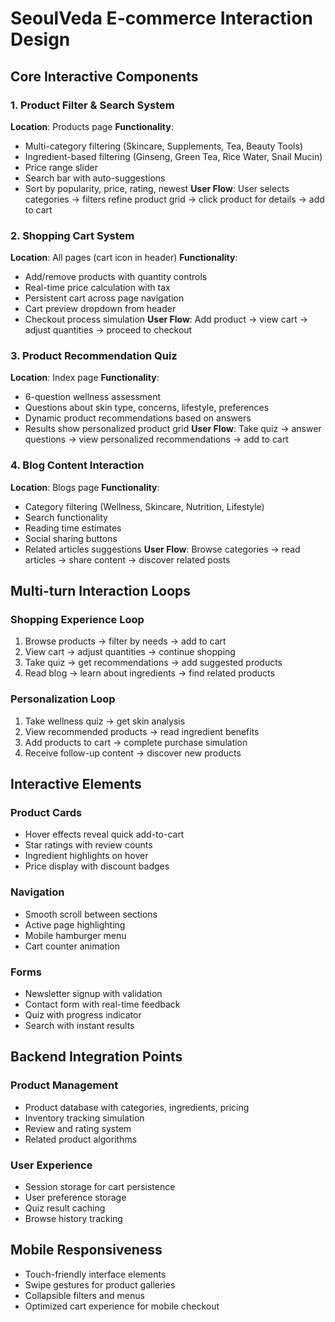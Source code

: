 # SeoulVeda E-commerce Interaction Design

## Core Interactive Components

### 1. Product Filter & Search System
**Location**: Products page
**Functionality**: 
- Multi-category filtering (Skincare, Supplements, Tea, Beauty Tools)
- Ingredient-based filtering (Ginseng, Green Tea, Rice Water, Snail Mucin)
- Price range slider
- Search bar with auto-suggestions
- Sort by popularity, price, rating, newest
**User Flow**: User selects categories → filters refine product grid → click product for details → add to cart

### 2. Shopping Cart System
**Location**: All pages (cart icon in header)
**Functionality**:
- Add/remove products with quantity controls
- Real-time price calculation with tax
- Persistent cart across page navigation
- Cart preview dropdown from header
- Checkout process simulation
**User Flow**: Add product → view cart → adjust quantities → proceed to checkout

### 3. Product Recommendation Quiz
**Location**: Index page
**Functionality**:
- 6-question wellness assessment
- Questions about skin type, concerns, lifestyle, preferences
- Dynamic product recommendations based on answers
- Results show personalized product grid
**User Flow**: Take quiz → answer questions → view personalized recommendations → add to cart

### 4. Blog Content Interaction
**Location**: Blogs page
**Functionality**:
- Category filtering (Wellness, Skincare, Nutrition, Lifestyle)
- Search functionality
- Reading time estimates
- Social sharing buttons
- Related articles suggestions
**User Flow**: Browse categories → read articles → share content → discover related posts

## Multi-turn Interaction Loops

### Shopping Experience Loop
1. Browse products → filter by needs → add to cart
2. View cart → adjust quantities → continue shopping
3. Take quiz → get recommendations → add suggested products
4. Read blog → learn about ingredients → find related products

### Personalization Loop
1. Take wellness quiz → get skin analysis
2. View recommended products → read ingredient benefits
3. Add products to cart → complete purchase simulation
4. Receive follow-up content → discover new products

## Interactive Elements

### Product Cards
- Hover effects reveal quick add-to-cart
- Star ratings with review counts
- Ingredient highlights on hover
- Price display with discount badges

### Navigation
- Smooth scroll between sections
- Active page highlighting
- Mobile hamburger menu
- Cart counter animation

### Forms
- Newsletter signup with validation
- Contact form with real-time feedback
- Quiz with progress indicator
- Search with instant results

## Backend Integration Points

### Product Management
- Product database with categories, ingredients, pricing
- Inventory tracking simulation
- Review and rating system
- Related product algorithms

### User Experience
- Session storage for cart persistence
- User preference storage
- Quiz result caching
- Browse history tracking

## Mobile Responsiveness
- Touch-friendly interface elements
- Swipe gestures for product galleries
- Collapsible filters and menus
- Optimized cart experience for mobile checkout